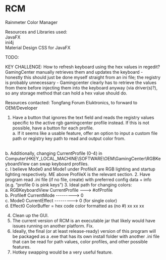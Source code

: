 # RCM
Rainmeter Color Manager

Resources and Libraries used:
<br />
JavaFX
<br />
ini4j
<br />
Material Design CSS for JavaFX


TODO:

KEY CHALLENGE: How to refresh keyboard using the hex values in regedit? GamingCenter manually retrieves them and updates the keyboard - honestly this should just be done myself straight from an ini file; the registry is probably unnecessary - Gamingcenter clearly has to retrieve the values from there before injecting them into the keyboard anyway (via driver(s)?), so any storage method that can hold a hex value should do.

Resources contacted:
Tongfang Forum
Eluktronics, to forward to OEM/Developer


1. Have a button that ignores the text field and reads the registry values specific to the active rgb gamingcenter profile instead. If this is not possible, have a button for each profile.
   <br /> a. If it seems like a usable feature, offer an option to input a custom file path or registry key path to read and output color from.
  <br />
  b. Additionally, changing CurrentProfile (0-4) in Computer\HKEY_LOCAL_MACHINE\SOFTWARE\OEM\GamingCenter\RGBKeyboardView can swap keyboard profiles.
  <br />
  c. I believe Mode0 and Mode1 under ProfileX are RGB lighting and startup lighting respectively. ME above ProfileX is the relevant section.
2. Have program read .ini file (if no file, create) with preferred config data + info (e.g. “profile 0 is pink keys”)
3. Ideal path for changing colors:
<br />
  a. RGBKeyboardView CurrentProfile ---> #ofProfile
  <br />
  b. Profile# CurrentMode ---------> 0
  <br />
  c. Mode0 CurrentEffect ---------> 0 (for single color)
  <br />
  d. Effect0 ColorBuffer = hex code color formatted as (no #) xx xx xx

4. Clean up the GUI.
5. The current version of RCM is an executable jar that likely would have issues running on another platform. Fix.
6. Ideally, the final (or at least release-ready) version of this program will be packaged as a .exe that has its own install folder with another .ini file that can be read for path values, color profiles, and other possible features.
7. Hotkey swapping would be a very useful feature.
